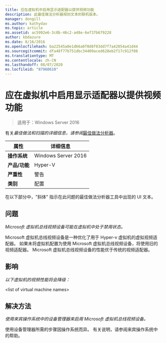 ```yaml
---
title: 应在虚拟机中启用显示适配器以提供视频功能
description: 此最佳做法分析器规则文本的联机版本。
manager: dongill
ms.author: kathydav
ms.topic: article
ms.assetid: ac5992e6-3c0b-46c2-a48e-6ef37b679228
author: kbdazure
ms.date: 8/16/2016
ms.openlocfilehash: ba22545a0e1d66a0f0d8f03dd7f7a42054a41d44
ms.sourcegitcommit: dfa48f77b751dbc34409aced628eb2f17c912f08
ms.translationtype: MT
ms.contentlocale: zh-CN
ms.lasthandoff: 08/07/2020
ms.locfileid: "87960610"
---
```

# <a name="display-adapters-should-be-enabled-in-virtual-machines-to-provide-video-capabilities"></a>应在虚拟机中启用显示适配器以提供视频功能

>适用于：Windows Server 2016



有关*最佳做法和扫描的详细信息，请参阅*[最佳做法分析器](https://go.microsoft.com/fwlink/?LinkId=122786)。

|属性|详细信息|
|-|-|
|**操作系统**|Windows Server 2016|
|**产品/功能**|Hyper-V|
|**严重性**|警告|
|**类别**|配置|

在以下部分中，"斜体" 指示在此问题的最佳做法分析器工具中出现的 UI 文本。

## <a name="issue"></a>问题

*Microsoft 虚拟机总线视频设备可能在虚拟机中处于禁用状态。*

Microsoft 虚拟机总线视频设备是一种优化了用于 Hyper-v 虚拟机的虚拟视频适配器。 如果未将虚拟机配置为使用 Microsoft 虚拟机总线视频设备，将使用旧的视频适配器。 Microsoft 虚拟机总线视频设备的性能优于传统的视频适配器。

## <a name="impact"></a>影响

*以下虚拟机的视频性能将会降级：*

\<list of virtual machine names>

## <a name="resolution"></a>解决方法

*使用来宾操作系统中的设备管理器来启用 Microsoft 虚拟机总线视频设备。*

使用设备管理器所需的步骤因操作系统而异。 有关说明，请参阅来宾操作系统中的帮助。



